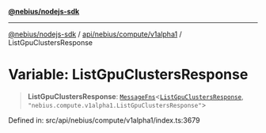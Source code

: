 [**@nebius/nodejs-sdk**](../../../../../README.md)

---

[@nebius/nodejs-sdk](../../../../../README.md) / [api/nebius/compute/v1alpha1](../README.md) / ListGpuClustersResponse

# Variable: ListGpuClustersResponse

> **ListGpuClustersResponse**: [`MessageFns`](../../../../../runtime/protos/core/interfaces/MessageFns.md)\<[`ListGpuClustersResponse`](../interfaces/ListGpuClustersResponse.md), `"nebius.compute.v1alpha1.ListGpuClustersResponse"`\>

Defined in: src/api/nebius/compute/v1alpha1/index.ts:3679
